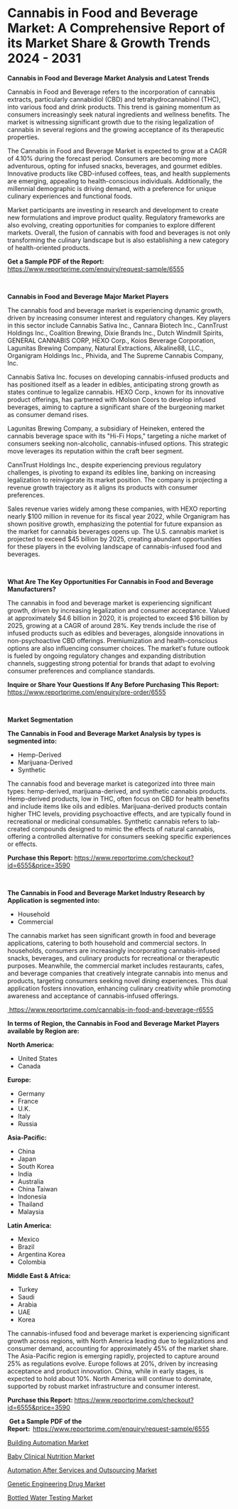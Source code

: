 <p><h1>Cannabis in Food and Beverage Market: A Comprehensive Report of its Market Share & Growth Trends 2024 - 2031</h1></p><p><strong>Cannabis in Food and Beverage Market Analysis and Latest Trends</strong></p>
<p><p>Cannabis in Food and Beverage refers to the incorporation of cannabis extracts, particularly cannabidiol (CBD) and tetrahydrocannabinol (THC), into various food and drink products. This trend is gaining momentum as consumers increasingly seek natural ingredients and wellness benefits. The market is witnessing significant growth due to the rising legalization of cannabis in several regions and the growing acceptance of its therapeutic properties.</p><p>The Cannabis in Food and Beverage Market is expected to grow at a CAGR of 4.10% during the forecast period. Consumers are becoming more adventurous, opting for infused snacks, beverages, and gourmet edibles. Innovative products like CBD-infused coffees, teas, and health supplements are emerging, appealing to health-conscious individuals. Additionally, the millennial demographic is driving demand, with a preference for unique culinary experiences and functional foods.</p><p>Market participants are investing in research and development to create new formulations and improve product quality. Regulatory frameworks are also evolving, creating opportunities for companies to explore different markets. Overall, the fusion of cannabis with food and beverages is not only transforming the culinary landscape but is also establishing a new category of health-oriented products.</p></p>
<p><strong>Get a Sample PDF of the Report:&nbsp;</strong> <a href="https://www.reportprime.com/enquiry/request-sample/6555?utm_campaign=1837&utm_medium=2&utm_source=Github&utm_content=ia&utm_term=27112024&utm_id=cannabis-in-food-and-beverage">https://www.reportprime.com/enquiry/request-sample/6555</a></p>
<p>&nbsp;</p>
<p><strong>Cannabis in Food and Beverage Major Market Players</strong></p>
<p><p>The cannabis food and beverage market is experiencing dynamic growth, driven by increasing consumer interest and regulatory changes. Key players in this sector include Cannabis Sativa Inc., Cannara Biotech Inc., CannTrust Holdings Inc., Coalition Brewing, Dixie Brands Inc., Dutch Windmill Spirits, GENERAL CANNABIS CORP, HEXO Corp., Koios Beverage Corporation, Lagunitas Brewing Company, Natural Extractions, Alkaline88, LLC., Organigram Holdings Inc., Phivida, and The Supreme Cannabis Company, Inc. </p><p>Cannabis Sativa Inc. focuses on developing cannabis-infused products and has positioned itself as a leader in edibles, anticipating strong growth as states continue to legalize cannabis. HEXO Corp., known for its innovative product offerings, has partnered with Molson Coors to develop infused beverages, aiming to capture a significant share of the burgeoning market as consumer demand rises.</p><p>Lagunitas Brewing Company, a subsidiary of Heineken, entered the cannabis beverage space with its "Hi-Fi Hops," targeting a niche market of consumers seeking non-alcoholic, cannabis-infused options. This strategic move leverages its reputation within the craft beer segment.</p><p>CannTrust Holdings Inc., despite experiencing previous regulatory challenges, is pivoting to expand its edibles line, banking on increasing legalization to reinvigorate its market position. The company is projecting a revenue growth trajectory as it aligns its products with consumer preferences.</p><p>Sales revenue varies widely among these companies, with HEXO reporting nearly $100 million in revenue for its fiscal year 2022, while Organigram has shown positive growth, emphasizing the potential for future expansion as the market for cannabis beverages opens up. The U.S. cannabis market is projected to exceed $45 billion by 2025, creating abundant opportunities for these players in the evolving landscape of cannabis-infused food and beverages.</p></p>
<p>&nbsp;</p>
<p><strong>What Are The Key Opportunities For Cannabis in Food and Beverage Manufacturers?</strong></p>
<p><p>The cannabis in food and beverage market is experiencing significant growth, driven by increasing legalization and consumer acceptance. Valued at approximately $4.6 billion in 2020, it is projected to exceed $16 billion by 2025, growing at a CAGR of around 28%. Key trends include the rise of infused products such as edibles and beverages, alongside innovations in non-psychoactive CBD offerings. Premiumization and health-conscious options are also influencing consumer choices. The market's future outlook is fueled by ongoing regulatory changes and expanding distribution channels, suggesting strong potential for brands that adapt to evolving consumer preferences and compliance standards.</p></p>
<p><strong>Inquire or Share Your Questions If Any Before Purchasing This Report:</strong> <a href="https://www.reportprime.com/enquiry/pre-order/6555?utm_campaign=1837&utm_medium=2&utm_source=Github&utm_content=ia&utm_term=27112024&utm_id=cannabis-in-food-and-beverage">https://www.reportprime.com/enquiry/pre-order/6555</a></p>
<p>&nbsp;</p>
<p><strong>Market Segmentation</strong></p>
<p><strong>The Cannabis in Food and Beverage Market Analysis by types is segmented into:</strong></p>
<p><ul><li>Hemp-Derived</li><li>Marijuana-Derived</li><li>Synthetic</li></ul></p>
<p><p>The cannabis food and beverage market is categorized into three main types: hemp-derived, marijuana-derived, and synthetic cannabis products. Hemp-derived products, low in THC, often focus on CBD for health benefits and include items like oils and edibles. Marijuana-derived products contain higher THC levels, providing psychoactive effects, and are typically found in recreational or medicinal consumables. Synthetic cannabis refers to lab-created compounds designed to mimic the effects of natural cannabis, offering a controlled alternative for consumers seeking specific experiences or effects.</p></p>
<p><strong>Purchase this Report:&nbsp;</strong><a href="https://www.reportprime.com/checkout?id=6555&price=3590&utm_campaign=1837&utm_medium=2&utm_source=Github&utm_content=ia&utm_term=27112024&utm_id=cannabis-in-food-and-beverage">https://www.reportprime.com/checkout?id=6555&price=3590</a></p>
<p>&nbsp;</p>
<p><strong>The Cannabis in Food and Beverage Market Industry Research by Application is segmented into:</strong></p>
<p><ul><li>Household</li><li>Commercial</li></ul></p>
<p><p>The cannabis market has seen significant growth in food and beverage applications, catering to both household and commercial sectors. In households, consumers are increasingly incorporating cannabis-infused snacks, beverages, and culinary products for recreational or therapeutic purposes. Meanwhile, the commercial market includes restaurants, cafes, and beverage companies that creatively integrate cannabis into menus and products, targeting consumers seeking novel dining experiences. This dual application fosters innovation, enhancing culinary creativity while promoting awareness and acceptance of cannabis-infused offerings.</p></p>
<p><a href="https://www.reportprime.com/cannabis-in-food-and-beverage-r6555?utm_campaign=1837&utm_medium=2&utm_source=Github&utm_content=ia&utm_term=27112024&utm_id=cannabis-in-food-and-beverage">&nbsp;https://www.reportprime.com/cannabis-in-food-and-beverage-r6555</a></p>
<p><strong>In terms of Region, the Cannabis in Food and Beverage Market Players available by Region are:</strong></p>
<p>
    <p> <strong> North America: </strong>
        <ul>
            <li>United States</li>
            <li>Canada</li>
        </ul>
        </p> 
    <p> <strong> Europe: </strong>
        <ul>
            <li>Germany</li>
            <li>France</li>
            <li>U.K.</li>
            <li>Italy</li>
            <li>Russia</li>
        </ul>
        </p> 
    <p> <strong> Asia-Pacific: </strong>
        <ul>
            <li>China</li>
            <li>Japan</li>
            <li>South Korea</li>
            <li>India</li>
            <li>Australia</li>
            <li>China Taiwan</li>
            <li>Indonesia</li>
            <li>Thailand</li>
            <li>Malaysia</li>
        </ul>
        </p> 
    <p> <strong> Latin America: </strong>
        <ul>
            <li>Mexico</li>
            <li>Brazil</li>
            <li>Argentina Korea</li>
            <li>Colombia</li>
        </ul>
        </p> 
    <p> <strong> Middle East & Africa: </strong>
        <ul>
            <li>Turkey</li>
            <li>Saudi</li>
            <li>Arabia</li>
            <li>UAE</li>
            <li>Korea</li>
        </ul>
    </p>
    </p>
<p><p>The cannabis-infused food and beverage market is experiencing significant growth across regions, with North America leading due to legalizations and consumer demand, accounting for approximately 45% of the market share. The Asia-Pacific region is emerging rapidly, projected to capture around 25% as regulations evolve. Europe follows at 20%, driven by increasing acceptance and product innovation. China, while in early stages, is expected to hold about 10%. North America will continue to dominate, supported by robust market infrastructure and consumer interest.</p></p>
<p><strong>Purchase this Report: </strong><a href="https://www.reportprime.com/checkout?id=6555&price=3590&utm_campaign=1837&utm_medium=2&utm_source=Github&utm_content=ia&utm_term=27112024&utm_id=cannabis-in-food-and-beverage">https://www.reportprime.com/checkout?id=6555&price=3590</a></p>
<p>&nbsp;<strong>Get a Sample PDF of the Report:&nbsp;&nbsp;</strong><a href="https://www.reportprime.com/enquiry/request-sample/6555?utm_campaign=1837&utm_medium=2&utm_source=Github&utm_content=ia&utm_term=27112024&utm_id=cannabis-in-food-and-beverage">https://www.reportprime.com/enquiry/request-sample/6555</a></p>
<p><strong></strong></p>
<p><p><a href="https://www.linkedin.com/pulse/building-automation-market-expected-grow-impressive-cagr-149-from-npmbf?utm_campaign=1837&utm_medium=2&utm_source=Github&utm_content=ia&utm_term=27112024&utm_id=cannabis-in-food-and-beverage">Building Automation Market</a></p><p><a href="https://github.com/tona7vba/Market-Research-Report-List-1/blob/main/baby-clinical-nutrition-market.md?utm_campaign=1837&utm_medium=2&utm_source=Github&utm_content=ia&utm_term=27112024&utm_id=cannabis-in-food-and-beverage">Baby Clinical Nutrition Market</a></p><p><a href="https://issuu.com/reportprime-2/docs/automation-after-services-and-outso_3a2df5aa348486?utm_campaign=1837&utm_medium=2&utm_source=Github&utm_content=ia&utm_term=27112024&utm_id=cannabis-in-food-and-beverage">Automation After Services and Outsourcing Market</a></p><p><a href="https://issuu.com/reportprime-2/docs/genetic-engineering-drug-market-siz_ace8bc82ac47bb?utm_campaign=1837&utm_medium=2&utm_source=Github&utm_content=ia&utm_term=27112024&utm_id=cannabis-in-food-and-beverage">Genetic Engineering Drug Market</a></p><p><a href="https://www.linkedin.com/pulse/overview-bottled-water-testing-markets-expected-compoundannual-ruwuf?utm_campaign=1837&utm_medium=2&utm_source=Github&utm_content=ia&utm_term=27112024&utm_id=cannabis-in-food-and-beverage">Bottled Water Testing Market</a></p></p>